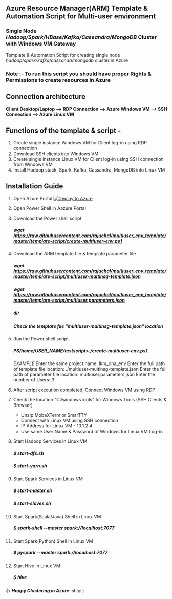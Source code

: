##  Azure Resource Manager(ARM) Template & Automation Script for Multi-user environment
###  Single Node _Hadoop/Spark/HBase/Kafka/Cassandra/MongoDB_ Cluster with Windows VM Gateway

Template & Automation Script for creating single node _hadoop/spark/kafka/cassanda/mongodb_ cluster in Azure

### Note :- To run this script you should have proper Rights & Permissions to create resources in Azure 

## Connection architecture

**Client Desktop/Laptop --> RDP Connection --> Azure Windows VM --> SSH Connection --> Azure Linux VM**

## Functions of the template & script -
1. Create single instance Windows VM for Client log-in using RDP connection
2. Download SSH clients into Windows VM
3. Create single instance Linux VM for Client log-in using SSH connection from Windows VM
4. Install Hadoop stack, Spark, Kafka, Cassandra, MongoDB into Linux VM

## Installation Guide

1. Open Azure Portal   [![Deploy to Azure](https://aka.ms/deploytoazurebutton)](https://portal.azure.com/)

2. Open Power Shell in Aazure Portal
3. Download the Power shell script 

    ##### wget https://raw.githubusercontent.com/rajuchal/multiuser_env_template/master/template-script/create-multiuser-env.ps1

4. Download the ARM template file & template parameter file

    ##### wget  https://raw.githubusercontent.com/rajuchal/multiuser_env_template/master/template-script/multiuser-multinsg-template.json
    
    ##### wget https://raw.githubusercontent.com/rajuchal/multiuser_env_template/master/template-script/multiuser.parameters.json
    ##### dir

    ##### Check the template file "multiuser-multinsg-template.json" location

5. Run the Power shell script

    ##### PS/home/USER_NAME/testscript>./create-multiuser-env.ps1
    *EXAMPLE*
        Enter the same project name: lkm_dna_env
        Enter the full path of template file location: ./multiuser-multinsg-template.json
        Enter the full path of parameter file location: multiuser.parameters.json
        Enter the number of Users: 3
                
6. After script execution completed, Connect Windows VM using RDP
7. Check the location "C:\windowsTools" for Windows Tools (SSH Clients & Browser)
   - Unzip MobaXTerm or SmarTTY
   - Connect with Linux VM using SSH connection
   - IP Address for Linux VM - 10.1.2.4
   - Use same User Name & Password of Windows for Linux VM Log-in 

8. Start Hadoop Services in Linux VM
    ##### $ start-dfs.sh
    ##### $ start-yarn.sh

9. Start Spark Services in Linux VM
    ##### $ start-master.sh
    ##### $ start-slaves.sh

10. Start Spark(Scala/Java) Shell  in Linux VM

    ##### $ spark-shell --master spark://localhost:7077

11. Start Spark(Python) Shell  in Linux VM

    ##### $ pyspark --master spark://localhost:7077

12. Start Hive  in Linux VM

    ##### $ hive


:+1: **_Happy Clustering in Azure_** :shipit:
